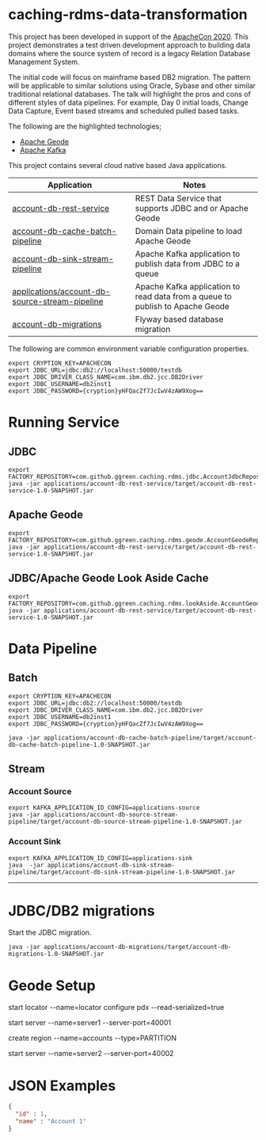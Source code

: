 # caching-rdms-data-transformation


This project has been developed in support of the 
[ApacheCon 2020](https://apachecon.com/acna2020/).
This project demonstrates a test driven development approach 
to building data domains where the source system of record is a 
legacy Relation Database Management System. 

The initial code will focus on mainframe based DB2 migration. 
The pattern will be applicable to similar solutions using Oracle,
 Sybase and other similar traditional relational databases. 
 The talk will highlight the pros and cons of different styles of data pipelines. 
 For example, Day 0 initial loads, Change Data Capture, Event based streams and 
 scheduled pulled based tasks. 
 
 
 The following are the highlighted technologies;
 
 - [Apache Geode](https://geode.apache.org/)
 - [Apache Kafka](https://kafka.apache.org/) 
 


This project contains several cloud native based Java applications.


Application                                                                     | Notes
----------------------------------------------------                            | ---------------------------------------------
[account-db-rest-service](applications/account-db-rest-service)                 | REST Data Service that supports JDBC and or Apache Geode
[account-db-cache-batch-pipeline](applications/account-db-cache-batch-pipeline) | Domain Data pipeline to load Apache Geode
[account-db-sink-stream-pipeline](applications/account-db-sink-stream-pipeline) | Apache Kafka application to publish data from JDBC to a queue
[applications/account-db-source-stream-pipeline](applications/account-db-source-stream-pipeline) | Apache Kafka application to read data from a queue to publish to Apache Geode 
[account-db-migrations](applications/account-db-migrations)                     | Flyway based database migration


The following are common environment variable configuration properties.


```shell script
export CRYPTION_KEY=APACHECON
export JDBC_URL=jdbc:db2://localhost:50000/testdb
export JDBC_DRIVER_CLASS_NAME=com.ibm.db2.jcc.DB2Driver
export JDBC_USERNAME=db2inst1
export JDBC_PASSWORD={cryption}yHFQacZf7JcIwV4zAW9Xog==
```




# Running Service

## JDBC

```shell script
export FACTORY_REPOSITORY=com.github.ggreen.caching.rdms.jdbc.AccountJdbcRepository
java -jar applications/account-db-rest-service/target/account-db-rest-service-1.0-SNAPSHOT.jar 
```

## Apache Geode

```shell script
export FACTORY_REPOSITORY=com.github.ggreen.caching.rdms.geode.AccountGeodeRepository
java -jar applications/account-db-rest-service/target/account-db-rest-service-1.0-SNAPSHOT.jar 
```

## JDBC/Apache Geode Look Aside Cache
```shell script
export FACTORY_REPOSITORY=com.github.ggreen.caching.rdms.lookAside.AccountGeodeJdbcRepository
java -jar applications/account-db-rest-service/target/account-db-rest-service-1.0-SNAPSHOT.jar 
```


# Data Pipeline

## Batch 
```shell script
export CRYPTION_KEY=APACHECON
export JDBC_URL=jdbc:db2://localhost:50000/testdb
export JDBC_DRIVER_CLASS_NAME=com.ibm.db2.jcc.DB2Driver
export JDBC_USERNAME=db2inst1
export JDBC_PASSWORD={cryption}yHFQacZf7JcIwV4zAW9Xog==

java -jar applications/account-db-cache-batch-pipeline/target/account-db-cache-batch-pipeline-1.0-SNAPSHOT.jar 

```


## Stream

### Account Source

```shell script
export KAFKA_APPLICATION_ID_CONFIG=applications-source
java -jar applications/account-db-source-stream-pipeline/target/account-db-source-stream-pipeline-1.0-SNAPSHOT.jar
```


### Account Sink

```shell script
export KAFKA_APPLICATION_ID_CONFIG=applications-sink
java  -jar applications/account-db-sink-stream-pipeline/target/account-db-sink-stream-pipeline-1.0-SNAPSHOT.jar

```


----------------

# JDBC/DB2 migrations

Start the JDBC migration.


```shell script
java -jar applications/account-db-migrations/target/account-db-migrations-1.0-SNAPSHOT.jar 
```

# Geode Setup

start locator --name=locator
configure pdx --read-serialized=true

start server --name=server1 --server-port=40001


create region --name=accounts --type=PARTITION



start server --name=server2 --server-port=40002


# JSON Examples


```json
{
  "id" : 1,
  "name" : "Account 1"
}
```